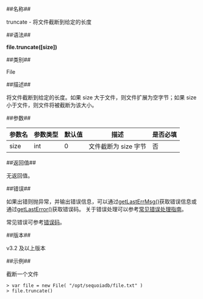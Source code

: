 ##名称##

truncate - 将文件截断到给定的长度

##语法##

**file.truncate(\[size\])**

##类别##

File

##描述##

将文件截断到给定的长度。如果 size 大于文件，则文件扩展为空字节；如果 size 小于文件，则文件将被截断为该大小。

##参数##

| 参数名 | 参数类型 | 默认值 | 描述                 | 是否必填 |
| ------ | -------- | ------ | -------------------- | -------- |
| size   | int      | 0      | 文件截断为 size 字节 | 否       |

##返回值##

无返回值。

##错误##

如果出错则抛异常，并输出错误信息，可以通过[getLastErrMsg()](manual/Manual/Sequoiadb_Command/Global/getLastErrMsg.md)获取错误信息或通过[getLastError()](manual/Manual/Sequoiadb_Command/Global/getLastError.md)获取错误码。
关于错误处理可以参考[常见错误处理指南](manual/FAQ/faq_sdb.md)。

常见错误可参考[错误码](manual/Manual/Sequoiadb_error_code.md)。

##版本##

v3.2 及以上版本

##示例##

截断一个文件

```lang-javascript
> var file = new File( "/opt/sequoiadb/file.txt" )
> file.truncate()
```